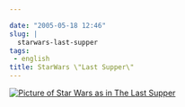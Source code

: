 ```yaml
---

date: "2005-05-18 12:46"
slug: |
  starwars-last-supper
tags:
 - english
title: StarWars \"Last Supper\"
---
```


[![Picture of Star Wars as in The Last
Supper](http://img270.echo.cx/img270/6232/1280x1024starwars8jb.jpg)](http://img270.echo.cx/img270/6232/1280x1024starwars8jb.jpg)
